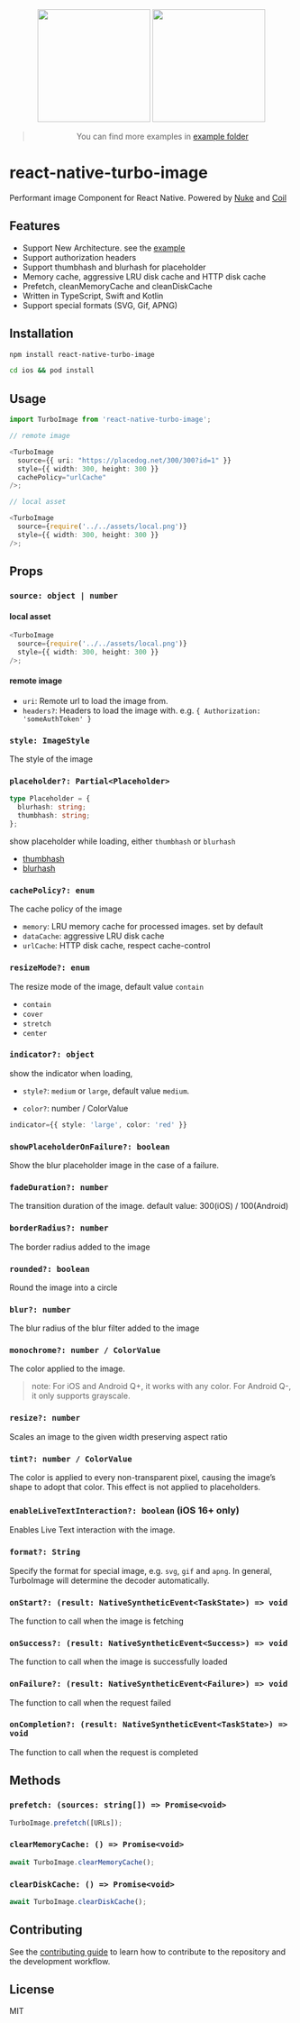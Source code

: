 <div align="center">
  <img src="https://github.com/duguyihou/react-native-turbo-image/blob/main/example/assets/list.gif" width="200" />
  <img src="https://github.com/duguyihou/react-native-turbo-image/blob/main/example/assets/process.gif" width="200" />
  
  > You can find more examples in [example folder](https://github.com/duguyihou/react-native-turbo-image/tree/main/example)
</div>

# react-native-turbo-image

Performant image Component for React Native. Powered by [Nuke](https://github.com/kean/Nuke) and [Coil](https://github.com/coil-kt/coil)

## Features

- Support New Architecture. see the [example](https://github.com/duguyihou/APPLibTest)
- Support authorization headers
- Support thumbhash and blurhash for placeholder
- Memory cache, aggressive LRU disk cache and HTTP disk cache
- Prefetch, cleanMemoryCache and cleanDiskCache
- Written in TypeScript, Swift and Kotlin
- Support special formats (SVG, Gif, APNG)

## Installation

```sh
npm install react-native-turbo-image

cd ios && pod install
```

## Usage

```ts
import TurboImage from 'react-native-turbo-image';

// remote image

<TurboImage
  source={{ uri: "https://placedog.net/300/300?id=1" }}
  style={{ width: 300, height: 300 }}
  cachePolicy="urlCache"
/>;

// local asset

<TurboImage
  source={require('../../assets/local.png')}
  style={{ width: 300, height: 300 }}
/>;

```

## Props

### `source: object | number`

#### local asset

```ts
<TurboImage
  source={require('../../assets/local.png')}
  style={{ width: 300, height: 300 }}
/>;
```

#### remote image

- `uri`: Remote url to load the image from.
- `headers?`: Headers to load the image with. e.g. `{ Authorization: 'someAuthToken' }`

### `style: ImageStyle`

The style of the image

### `placeholder?: Partial<Placeholder>`

```ts
type Placeholder = {
  blurhash: string;
  thumbhash: string;
};
```

show placeholder while loading, either `thumbhash` or `blurhash`

- [thumbhash](https://evanw.github.io/thumbhash/)
- [blurhash](https://blurha.sh/)

### `cachePolicy?: enum`

The cache policy of the image

- `memory`: LRU memory cache for processed images. set by default
- `dataCache`: aggressive LRU disk cache
- `urlCache`: HTTP disk cache, respect cache-control

### `resizeMode?: enum`

The resize mode of the image, default value `contain`

- `contain`
- `cover`
- `stretch`
- `center`

### `indicator?: object`

show the indicator when loading,

- `style?`: `medium` or `large`, default value `medium`.

- `color?`: number / ColorValue

```ts
indicator={{ style: 'large', color: 'red' }}
```

### `showPlaceholderOnFailure?: boolean`

Show the blur placeholder image in the case of a failure.

### `fadeDuration?: number`

The transition duration of the image. default value: 300(iOS) / 100(Android)

### `borderRadius?: number`

The border radius added to the image

### `rounded?: boolean`

Round the image into a circle

### `blur?: number`

The blur radius of the blur filter added to the image

### `monochrome?: number / ColorValue`

The color applied to the image.

> note: For iOS and Android Q+, it works with any color. For Android Q-, it only supports grayscale.

### `resize?: number`

Scales an image to the given width preserving aspect ratio

### `tint?: number / ColorValue`

The color is applied to every non-transparent pixel, causing the image’s shape to adopt that color. This effect is not applied to placeholders.

### `enableLiveTextInteraction?: boolean` (iOS 16+ only)

Enables Live Text interaction with the image.

### `format?: String`

Specify the format for special image, e.g. `svg`, `gif` and `apng`. In general, TurboImage will determine the decoder automatically.

### `onStart?: (result: NativeSyntheticEvent<TaskState>) => void`

The function to call when the image is fetching

### `onSuccess?: (result: NativeSyntheticEvent<Success>) => void`

The function to call when the image is successfully loaded

### `onFailure?: (result: NativeSyntheticEvent<Failure>) => void`

The function to call when the request failed

### `onCompletion?: (result: NativeSyntheticEvent<TaskState>) => void`

The function to call when the request is completed

## Methods

### `prefetch: (sources: string[]) => Promise<void>`

```ts
TurboImage.prefetch([URLs]);
```

### `clearMemoryCache: () => Promise<void>`

```ts
await TurboImage.clearMemoryCache();
```

### `clearDiskCache: () => Promise<void>`

```ts
await TurboImage.clearDiskCache();
```

## Contributing

See the [contributing guide](CONTRIBUTING.md) to learn how to contribute to the repository and the development workflow.

## License

MIT
